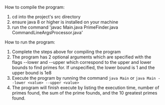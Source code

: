 How to compile the program:

1. cd into the project's src directory
2. ensure java 8 or higher is installed on your machine
3. run the command 'javac Main.java PrimeFinder.java CommandLineArgsProcessor.java'

How to run the program:
1. Complete the steps above for compiling the program
2. The program has 2 optional arguments which are specified with the flags --lower <value> and --upper <value>
   which correspond to the upper and lower bounds to find primes for. If unspecified, the lower bound is 1 and the upper bound is 1e8
3. Execute the program by running the command `java Main` or `java Main --lower <value> --upper <value>`
4. The program will finish execute by listing the execution time, number of primes found, the sum of the prime founds, and the 10 greatest primes found.